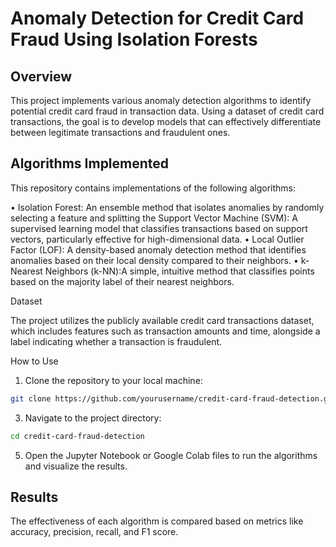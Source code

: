 # Anomaly Detection for Credit Card Fraud Using Isolation Forests

## Overview

This project implements various anomaly detection algorithms to identify potential credit card fraud in transaction
data. Using a dataset of credit card transactions, the goal is to develop models that can effectively differentiate
between legitimate transactions and fraudulent ones.

## Algorithms Implemented

This repository contains implementations of the following algorithms:

• Isolation Forest: An ensemble method that isolates anomalies by randomly selecting a feature and splitting the
 Support Vector Machine (SVM): A supervised learning model that classifies transactions based on support
vectors, particularly effective for high-dimensional data.
• Local Outlier Factor (LOF): A density-based anomaly detection method that identifies anomalies based on their
local density compared to their neighbors.
• k-Nearest Neighbors (k-NN):A simple, intuitive method that classifies points based on the majority label of their
nearest neighbors.

Dataset

The project utilizes the publicly available credit card transactions dataset, which includes features such as transaction
amounts and time, alongside a label indicating whether a transaction is fraudulent.

How to Use

1. Clone the repository to your local machine:
```bash
git clone https://github.com/yourusername/credit-card-fraud-detection.git
```

3. Navigate to the project directory:
```bash
cd credit-card-fraud-detection
```
5. Open the Jupyter Notebook or Google Colab files to run the algorithms and visualize the results.
   
## Results

The effectiveness of each algorithm is compared based on metrics like accuracy, precision, recall, and F1 score.
